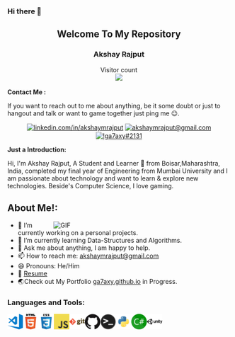 ### Hi there 👋

<p align="center">
 <h2 align="center">Welcome To My Repository</h2>
 <h3 align="center">Akshay Rajput </h3>
</p>

<p align="center"> 
  Visitor count<br>
  <img src="https://profile-counter.glitch.me/ga7axy/count.svg" />
</p>

**Contact Me :**

If you want to reach out to me about anything, be it some doubt or just to hangout and talk or want to game together just ping me 😉.
<p align="center">
 <a href="https://www.linkedin.com/in/akshaymrajput/" target="blank"><img align="center" src="https://github.com/ga7axy/ga7axy/blob/main/resources/linkedin.svg" alt="linkedin.com/in/akshaymrajput" height="50" width="50" /></a>
  <a href="mailto:akshaymrajput@gmail.com" target="blank"><img align="center" src="https://github.com/ga7axy/ga7axy/blob/main/resources/gmail.svg" alt="akshaymrajput@gmail.com" height="50" width="50" /></a>
   <a href="https://discord.com/users/300943315136937985" target="blank"><img align="center" src="https://github.com/ga7axy/ga7axy/blob/main/resources/discord-bubble.svg" alt="!ga7axy#2131" height="50" width="50" /></a>
</p>

**Just a Introduction:**

Hi, I'm Akshay Rajput, A Student and Learner 🚀 from Boisar,Maharashtra, India, completed my final year of Engineering from Mumbai University and I am passionate about technology and want to learn & explore new technologies. Beside's Computer Science, I love gaming.


## About Me!:

  <img align="right" alt="GIF" src="https://github.com/ga7axy/ga7axy/blob/main/resources/coder.gif" width="400" />
  
- 🔭 I’m currently working on a personal projects.
- 🌱 I’m currently learning Data-Structures and Algorithms.
- 💬 Ask me about anything, I am happy to help.
- 📫 How to reach me: akshaymrajput@gmail.com
- 😄 Pronouns: He/Him
- 📝 [Resume](https://github.com/ga7axy/ga7axy/blob/main/resources/Akshay_Resume.pdf)
- 🌏Check out My Portfolio [ga7axy.github.io](https://ga7axy.github.io/) in Progress.

### Languages and Tools: 

<img align="left" alt="Visual Studio Code" width="35px" src="https://raw.githubusercontent.com/github/explore/80688e429a7d4ef2fca1e82350fe8e3517d3494d/topics/visual-studio-code/visual-studio-code.png" />
<img align="left" alt="HTML5" width="35px" src="https://raw.githubusercontent.com/github/explore/80688e429a7d4ef2fca1e82350fe8e3517d3494d/topics/html/html.png" />
<img align="left" alt="CSS3" width="35px" src="https://raw.githubusercontent.com/github/explore/80688e429a7d4ef2fca1e82350fe8e3517d3494d/topics/css/css.png" />
<img align="left" alt="JavaScript" width="35px" src="https://raw.githubusercontent.com/github/explore/80688e429a7d4ef2fca1e82350fe8e3517d3494d/topics/javascript/javascript.png" />
<img align="left" alt="Git" width="35px" src="https://raw.githubusercontent.com/github/explore/80688e429a7d4ef2fca1e82350fe8e3517d3494d/topics/git/git.png" />
<img align="left" alt="GitHub" width="35px" src="https://raw.githubusercontent.com/github/explore/78df643247d429f6cc873026c0622819ad797942/topics/github/github.png" />
<img align="left" alt="HTML5" width="35px" src="https://raw.githubusercontent.com/github/explore/80688e429a7d4ef2fca1e82350fe8e3517d3494d/topics/terminal/terminal.png" />
<img align="left" alt="HTML5" width="35px" src="https://raw.githubusercontent.com/github/explore/80688e429a7d4ef2fca1e82350fe8e3517d3494d/topics/python/python.png" />
<img align="left" alt="HTML5" width="35px" src="https://raw.githubusercontent.com/github/explore/80688e429a7d4ef2fca1e82350fe8e3517d3494d/topics/csharp/csharp.png" />
<img align="left" alt="HTML5" width="35px" src="https://raw.githubusercontent.com/github/explore/80688e429a7d4ef2fca1e82350fe8e3517d3494d/topics/unity/unity.png" />
<br>
